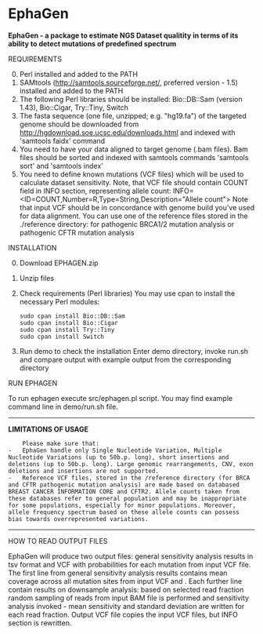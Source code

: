 # EphaGen
**EphaGen - a package to estimate NGS Dataset qualitity in terms of its ability to detect mutations of predefined spectrum**

REQUIREMENTS

0. Perl installed and added to the PATH
1. SAMtools (http://samtools.sourceforge.net/, preferred version - 1.5) installed and added to the PATH
2. The following Perl libraries should be installed: Bio::DB::Sam (version 1.43), Bio::Cigar, Try::Tiny, Switch
3. The fasta sequence (one file, unzipped; e.g. "hg19.fa") of the targeted genome should be downloaded from http://hgdownload.soe.ucsc.edu/downloads.html and indexed with 'samtools faidx' command
4. You need to have your data aligned to target genome (.bam files). Bam files should be sorted and indexed with samtools commands 'samtools sort' and 'samtools index'
5. You need to define known mutations (VCF files) which will be used to calculate dataset sensitivity. Note, that VCF file should contain COUNT field in INFO section, representing allele count:
	INFO=<ID=COUNT,Number=R,Type=String,Description="Allele count">
   Note that input VCF should be in concordance with genome build you've used for data alignment.
   You can use one of the reference files stored in the ./reference directory: for pathogenic BRCA1/2 mutation analysis or pathogenic CFTR mutation analysis

INSTALLATION

0. Download EPHAGEN.zip
1. Unzip files
2. Check requirements (Perl libraries)
   You may use cpan to install the necessary Perl modules:
   
	   sudo cpan install Bio::DB::Sam
	   sudo cpan install Bio::Cigar
	   sudo cpan install Try::Tiny
	   sudo cpan install Switch
3. Run demo to check the installation
   Enter demo directory, invoke run.sh and compare output with example output from the corresponding directory

RUN EPHAGEN

To run ephagen execute src/ephagen.pl script. You may find example command line in demo/run.sh file.

---------------------------------------------------------------------------------------------------------------------------

****************LIMITATIONS OF USAGE****************

		Please make sure that:
	-	EphaGen handle only Single Nucleotide Variation, Multiple Nucleotide Variations (up to 50b.p. long), short insertions and deletions (up to 50b.p. long). Large genomic rearrangements, CNV, exon deletions and insertions are not supported.
	-	Reference VCF files, stored in the /reference directory (for BRCA and CFTR pathogenic mutation analysis) are made based on databased BREAST CANCER INFORMATION CORE and CFTR2. Allele counts taken from these databases refer to general population and may be inappropriate for some populations, especially for minor populations. Moreover, allele frequency spectrum based on these allele counts can possess bias towards overrepresented variations.

---------------------------------------------------------------------------------------------------------------------------

HOW TO READ OUTPUT FILES

EphaGen will produce two output files: general sensitivity analysis results in tsv format and VCF with probabilities for each mutation from input VCF file.
The first line from general sensitivity analysis results contains mean coverage across all mutation sites from input VCF and . Each further line contain results on downsample analysis: based on selected read fraction random sampling of reads from input BAM file is performed and sensitivity analysis invoked - mean sensitivity and standard deviation are written for each read fraction.
Output VCF file copies the input VCF files, but INFO section is rewritten.










